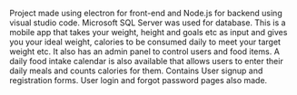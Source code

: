Project made using electron for front-end and Node.js for backend using visual studio code. Microsoft SQL Server was used for database. 
This is a mobile app that takes your weight, height and goals etc as input and gives you your ideal weight, calories to be consumed daily to meet your target weight etc. It also has an admin panel to control users and food items. A daily food intake calendar is also available that allows users to enter their daily meals and counts calories for them.
Contains User signup and registration forms. User login and forgot password pages also made.
